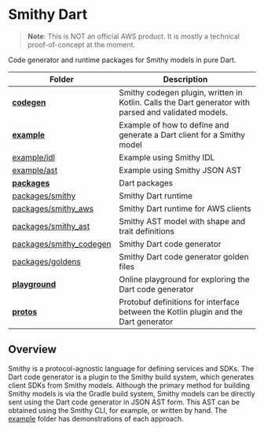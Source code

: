 # Smithy Dart

> **Note**: This is NOT an official AWS product. It is mostly a technical proof-of-concept at the moment.

Code generator and runtime packages for Smithy models in pure Dart.

| Folder | Description |
| ------ | ----------- |
| **[codegen](codegen/)** | Smithy codegen plugin, written in Kotlin. Calls the Dart generator with parsed and validated models. |
| **[example](example/)** | Example of how to define and generate a Dart client for a Smithy model |
| [example/idl](example/idl/) | Example using Smithy IDL |
| [example/ast](example/ast/) | Example using Smithy JSON AST |
| **[packages](packages/)** | Dart packages |
| [packages/smithy](packages/smithy/) | Smithy Dart runtime |
| [packages/smithy_aws](packages/smithy_aws/) | Smithy Dart runtime for AWS clients |
| [packages/smithy_ast](packages/smithy_ast/) | Smithy AST model with shape and trait definitions |
| [packages/smithy_codegen](packages/smithy_codegen/) | Smithy Dart code generator |
| [packages/goldens](packages/goldens/) | Smithy Dart code generator golden files |
| **[playground](playground/)** | Online playground for exploring the Dart code generator |
| **[protos](protos/)** | Protobuf definitions for interface between the Kotlin plugin and the Dart generator |

## Overview

Smithy is a protocol-agnostic language for defining services and SDKs. The Dart code generator is a plugin to the Smithy build system, which generates client SDKs from Smithy models. Although the primary method for building Smithy models is via the Gradle build system, Smithy models can be directly sent using the Dart code generator in JSON AST form. This AST can be obtained using the Smithy CLI, for example, or written by hand. The [example](example/) folder has demonstrations of each approach.
